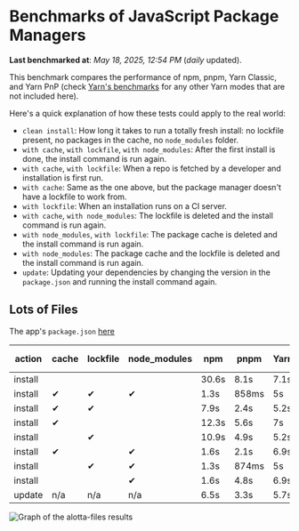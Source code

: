 # Benchmarks of JavaScript Package Managers

**Last benchmarked at**: _May 18, 2025, 12:54 PM_ (_daily_ updated).

This benchmark compares the performance of npm, pnpm, Yarn Classic, and Yarn PnP (check [Yarn's benchmarks](https://yarnpkg.com/benchmarks) for any other Yarn modes that are not included here).

Here's a quick explanation of how these tests could apply to the real world:

- `clean install`: How long it takes to run a totally fresh install: no lockfile present, no packages in the cache, no `node_modules` folder.
- `with cache`, `with lockfile`, `with node_modules`: After the first install is done, the install command is run again.
- `with cache`, `with lockfile`: When a repo is fetched by a developer and installation is first run.
- `with cache`: Same as the one above, but the package manager doesn't have a lockfile to work from.
- `with lockfile`: When an installation runs on a CI server.
- `with cache`, `with node_modules`: The lockfile is deleted and the install command is run again.
- `with node_modules`, `with lockfile`: The package cache is deleted and the install command is run again.
- `with node_modules`: The package cache and the lockfile is deleted and the install command is run again.
- `update`: Updating your dependencies by changing the version in the `package.json` and running the install command again.

## Lots of Files

The app's `package.json` [here](https://github.com/pnpm/pnpm.io/blob/main/benchmarks/fixtures/alotta-files/package.json)

| action  | cache | lockfile | node_modules| npm | pnpm | Yarn | Yarn PnP |
| ---     | ---   | ---      | ---         | --- | ---  | ---  | ---      |
| install |       |          |             | 30.6s | 8.1s | 7.1s | 3.4s |
| install | ✔     | ✔        | ✔           | 1.3s | 858ms | 5s | n/a |
| install | ✔     | ✔        |             | 7.9s | 2.4s | 5.2s | 1.3s |
| install | ✔     |          |             | 12.3s | 5.6s | 7s | 2.9s |
| install |       | ✔        |             | 10.9s | 4.9s | 5.2s | 1.3s |
| install | ✔     |          | ✔           | 1.6s | 2.1s | 6.9s | n/a |
| install |       | ✔        | ✔           | 1.3s | 874ms | 5s | n/a |
| install |       |          | ✔           | 1.6s | 4.8s | 6.9s | n/a |
| update  | n/a | n/a | n/a | 6.5s | 3.3s | 5.7s | 3s |

<img alt="Graph of the alotta-files results" src="/img/benchmarks/alotta-files.svg" />